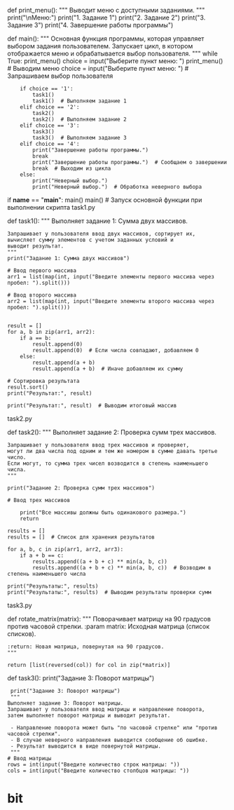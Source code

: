 
def print_menu():
    """
    Выводит меню с доступными заданиями.
    """
    print("\nМеню:")
    print("1. Задание 1")
    print("2. Задание 2")
    print("3. Задание 3")
    print("4. Завершение работы программы")

def main():
    """
    Основная функция программы, которая управляет выбором задания пользователем.
    Запускает цикл, в котором отображается меню и обрабатывается выбор пользователя.
    """
    while True:
        print_menu()
        choice = input("Выберите пункт меню: ")
        print_menu()  # Выводим меню
        choice = input("Выберите пункт меню: ")  # Запрашиваем выбор пользователя

        if choice == '1':
            task1()
            task1()  # Выполняем задание 1
        elif choice == '2':
            task2()
            task2()  # Выполняем задание 2
        elif choice == '3':
            task3()
            task3()  # Выполняем задание 3
        elif choice == '4':
            print("Завершение работы программы.")
            break
            print("Завершение работы программы.")  # Сообщаем о завершении
            break  # Выходим из цикла
        else:
            print("Неверный выбор.")
            print("Неверный выбор.")  # Обработка неверного выбора

if __name__ == "__main__":
    main()
    main()  # Запуск основной функции при выполнении скрипта
‎task1.py

def task1():
    """
    Выполняет задание 1: Сумма двух массивов.
    
    Запрашивает у пользователя ввод двух массивов, сортирует их, 
    вычисляет сумму элементов с учетом заданных условий и 
    выводит результат.
    """
    print("Задание 1: Сумма двух массивов")

    # Ввод первого массива
    arr1 = list(map(int, input("Введите элементы первого массива через пробел: ").split()))
    
    # Ввод второго массива
    arr2 = list(map(int, input("Введите элементы второго массива через пробел: ").split()))


    result = []
    for a, b in zip(arr1, arr2):
        if a == b:
            result.append(0)
            result.append(0)  # Если числа совпадают, добавляем 0
        else:
            result.append(a + b)
            result.append(a + b)  # Иначе добавляем их сумму

    # Сортировка результата
    result.sort()
    print("Результат:", result)
    
    print("Результат:", result)  # Выводим итоговый массив
‎task2.py

def task2():
    """
    Выполняет задание 2: Проверка сумм трех массивов.
    
    Запрашивает у пользователя ввод трех массивов и проверяет,
    могут ли два числа под одним и тем же номером в сумме давать третье число.
    Если могут, то сумма трех чисел возводится в степень наименьшего числа.
    """
    
    print("Задание 2: Проверка сумм трех массивов")

    # Ввод трех массивов

        print("Все массивы должны быть одинакового размера.")
        return

    results = []
    results = []  # Список для хранения результатов

    for a, b, c in zip(arr1, arr2, arr3):
        if a + b == c:
            results.append((a + b + c) ** min(a, b, c))
            results.append((a + b + c) ** min(a, b, c))  # Возводим в степень наименьшего числа

    print("Результаты:", results)
    print("Результаты:", results)  # Выводим результаты проверки сумм
‎task3.py

def rotate_matrix(matrix):
    """
    Поворачивает матрицу на 90 градусов против часовой стрелки.
    :param matrix: Исходная матрица (список списков).
    
    :return: Новая матрица, повернутая на 90 градусов.
    """
    
    return [list(reversed(col)) for col in zip(*matrix)]

def task3():
    print("Задание 3: Поворот матрицы")
     
    
     print("Задание 3: Поворот матрицы")
     """
    Выполняет задание 3: Поворот матрицы.
    Запрашивает у пользователя ввод матрицы и направление поворота,
    затем выполняет поворот матрицы и выводит результат.
    
     - Направление поворота может быть "по часовой стрелке" или "против часовой стрелки".
     - В случае неверного направления выводится сообщение об ошибке.
     - Результат выводится в виде повернутой матрицы.
     """
    # Ввод матрицы
    rows = int(input("Введите количество строк матрицы: "))
    cols = int(input("Введите количество столбцов матрицы: "))
# bit
